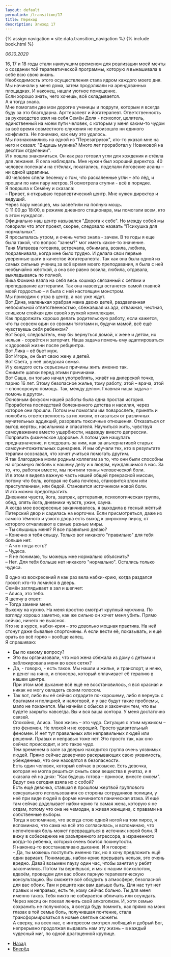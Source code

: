 ```yaml
---
layout: default
permalink: /transition/17
title: Переход
description: Эпизод 17
---
```

{% assign navigation  = site.data.transition_navigation %}
{% include book.html %}

*06.10.2020*

16, 17 и 18 годы стали наилучшим временем для реализации моей мечты о создании той терапевтической программы, которую я вынашивала в себе всю свою жизнь.  
Необходимость этого осуществления стала ядром каждого моего дня.  
Мы начинали у меня дома, затем продолжали на арендованных площадках. И наконец, нашли уютное помещение.  
Если хорошо знать, чего хочешь, всё складывается.  
А я тогда знала.  
Мне помогали две мои дорогие ученицы и подруги, которым я всегда буду за это благодарна. Арттерапевт и йогатерапевт. Ответственность за руководство взял на себя Семён Доля - психолог, целитель, единственный на моем пути человек, с которым у меня каким-то чудом за всё время совместного служения не произошло ни единого конфликта. Не понимаю, как ему это удалось.  
Мы познакомились на одной из "Перезагрузок", кто-то указал мне на него и сказал: "Видишь мужика? Много лет проработал у Новиковой на десятом отделении".  
И я пошла знакомиться. Он как раз готовил угли для хождения и стёкла для лежания. Я села наблюдать. Мне нужен был хороший директор.
40 человек полежали на стёклах, покатались, поделали йоговские асаны – ни одной царапины.  
40 человек спели песенку о том, что раскаленные угли – это лёд, и прошли по ним пару метров. Я осмотрела ступни - всё в порядке.  
Я подошла к Семёну и сказала:  
– Привет, я открываю терапевтический центр. Мне нужен директор и ведущий.  
Через пару месяцев, мы засветили на полную мощь.  
С 11:00 до 18:00, в режиме дневного стационара, мы помогали всем, кто в этом нуждался.  
Официально наш центр назывался "Дорога к себе". Но между собой мы говорили что этот проект, скорее, следовало назвать "Психушка для нормальных".  
Я просыпалась утром, и очень четко знала - зачем. В те годы я еще была такой, что вопрос "зачем?" мог иметь какое-то значение.  
Таня Матвеева готовила, встречала, обнимала, возила, любила, подравнивала, когда мне было трудно. И делала свои первые уверенные шаги в качестве йогатерапевта. Так как она была одной из самых сильных учениц за всё время моего преподавания, я была с ней необычайно жёсткой, а она все равно возила, любила, отдавала, выкладываясь по полной.  
Вика Фомина взяла на себя весь кошмар связанный с сетями и преподавание арттерапии. Так она навсегда останется самой главной моей гордостью – я была с ней настоящим монстром.  
Мы приходим с утра в центр, а нас уже ждут.  
Вот Дина, маленькая храбрая мама двоих детей, раздавленная непосильной ответственностью, сбежавшая из ада, отважная, честная, слишком стойкая для своей хрупкой комплекции.  
Как продолжать хорошо делать родительскую работу, если кажется, что ты совсем один со своими тяготами и, будучи мамой, всё ещё чувствуешь себя ребенком?  
Вот Боря, следователь, ему бы вернуться домой, к жене и детям, но нельзя - сорвётся и заторчит. Наша задача помочь ему адаптироваться к здоровой жизни после ребцентра.  
Вот Лика – её бьет муж.  
Вот Игорь, он бьет свою жену и детей.  
Вот Света, у неё шведская семья.  
И у каждого есть серьезные причины жить именно так.  
Снимите шапки перед этими причинами.  
Вот Саша, он только начал употреблять, живёт на дилерской точке, парню 16 лет. Этому безопасное жилье, тому работу, этой – врача, этой – спонсорскую помощь. Так, между делом. Главная наша задача – помочь в другом.  
Основным фокусом нашей работы была одна простая история. Проработка последствий болезненного детства и насилия, через которое они прошли. Потом мы помогали им повзрослеть, принять и полюбить ответственность за их жизни, отказаться от различных мучительных аддикций, разорвать токсичные отношения. Отказаться от выгод жертвы, насильника и спасателя. Научиться жить, чувствуя самоуважение вместо ущербности, надежду вместо депрессии. Поправить физическое здоровье. А потом уже нащупать предназначение, и следовать за ним, как за альтернативой старых самоуничтожительных сценариев. И мы обучали тех, кто в результате терапии осознавал, что хочет учиться помогать другим.  
Я так благодарна моим родным коллегам за то, что они были способны на огромную любовь к нашему делу и к людям, нуждавшимся в нас.
За то, что, работая вместе, мы почтили тонны человеческой боли.  
И в этом я видела важную часть нашей общей прекрасной миссии, потому что боль, которая не была почтена, становится злом или преступлением, или бедой. Становится источником новой боли.  
И это можно предотвратить.  
Дневники чувств, йога, завтрак, арттерапия, психологическая группа, обед, опять йога, дневники чувств, ужин, сауна.  
А когда мое воскресенье заканчивалось, я выходила в тесный жёлтый Питерский двор и садилась на корточки. Если присмотреться, даже из самого тёмного и узкого двора есть выход к широкому пирсу, от которого отчаливают в самые разные миры.  
– Ты слышишь меня? Я все правильно делаю?  
– Конечно я тебя слышу. Только вот никакого "правильно" для тебя больше нет.  
– А что тогда есть?  
– Чудеса.  
– Я не понимаю, ты можешь мне нормально объяснить?  
– Нет. Для тебя больше нет никакого "нормально". Остались только чудеса.

В одно из воскресений я как раз вела набхи-крию, когда раздался грохот: кто-то ломился в дверь.  
Семён заглядывает в зал и шепчет:  
– Алиса, это тебя.  
Я шепчу в ответ:  
– Тогда замени меня.  
Выхожу на кухню. На меня яростно смотрит крупный мужчина. По взгляду хорошо заметно, как же сильно он хочет меня убить. Прямо сейчас, ничего не выясняя.  
Кто не в курсе, набхи-крия – это довольно мощная практика. На ней стонут даже бывалые спортсмены. А если вести её, показывать, и ещё орать во всё горло – вообще капец.  
Я спрашиваю:  
- Вы по какому вопросу?  
- Это вы организовали, что моя жена сбежала из дому с детьми и заблокировала меня во всех сетях?  
- Да, - говорю, - есть такое. Мы нашли и жилье, и транспорт, и няню, и денег на няню, и спонсора, который оплачивает её терапию в нашем центре.  
При этом моё дыхание всё ещё не восстановилось, я вся красная и никак не могу овладеть своим голосом.  
- Так вот, либо вы её сейчас отдадите по-хорошему, либо я вернусь с братками и полицией, и налоговой, и у вас будут такие проблемы, мало не покажется. Мы начнём с обыска и закончим тем, что вы будете закрыты навсегда. Вы и вся ваша контора. У меня достаточно связей.  
Спокойно, Алиса. Твоя жизнь – это чудо. Ситуация с этим мужиком – это феномен. Не плохой и не хороший. Просто удивительный феномен. И нет тут правильных или неправильных людей или решений. Правых и неправых тоже нет. Это просто так, как оно сейчас происходит, и это такое чудо.  
Тем временем в зале за дверью находится группа очень уязвимых людей. Прямо сейчас доверчиво раскрывающих свою уязвимость, убежденных, что они находятся в безопасности.  
Есть один человек, который сейчас в розыске. Есть девочка, которая не могла решиться смыть свои вещества в унитаз, и я сказала ей на днях: "Как будешь готова – приноси, вместе смоем". Вдруг она сегодня взяла их с собой?  
Есть ещё девочка, ставшая в прошлом жертвой группового сексуального использования со стороны сотрудников полиции, у неё при виде людей в форме начинается паническая атака. И ещё там сейчас доделывает набхи-крию та самая жена, которую я не отдам, потому что она не чемодан, а живая женщина, с правами на собственные выборы.  
Тогда я вспоминаю, что всегда стою одной ногой на том пирсе, я вспоминаю, что сама на всё это согласилась, и вспоминаю, что непочтенная боль может превращаться в источник новой боли. Я вижу в собеседнике не разъяренного агрессора, а израненного когда-то ребенка, который очень боится покинутости.  
Я наконец-то восстанавливаю дыхание. И я говорю:  
– Да, ты можешь поступить именно так, но я хочу предложить ещё один вариант. Понимаешь, набхи-крию прерывать нельзя, это очень вредно. Давай возьмем паузу один час, чтобы занятия у ребят закончились. Потом ты вернёшься, и мы с нашим психологом, вдвоём, проведем для вас обоих парную терапевтическую консультацию. Вы сможете всё обсудить в атмосфере, безопасной для вас обоих. Там и решите как вам дальше быть. Для нас тут нет правых и неправых, есть те, кому сейчас больно. Ты для меня именно таков. Тебя никто не собирается обличать или осуждать.  
Через месяц он поехал лечить свой алкоголизм. И, хотя семью сохранить не получилось, я всегда буду помнить, как прямо на моих глазах в той семье боль, получившая почтение, стала трансформироваться в новые светлые сюжеты.  
А сверху, на всех нас, с интересом смотрел любящий и добрый Бог, непрерывно продолжая выдавать нам эту жизнь – в каждый чудесный миг, по одной драгоценной крупице.

<nav aria-label="pagination">
  <ul class="pagination justify-content-center">
    <li class="page-item">
      <a class="page-link" href="/transition/16"><i class="bi bi-arrow-left"></i> Назад</a>
    </li>
    <li class="page-item">
      <a class="page-link" href="/transition/18">Вперёд <i class="bi bi-arrow-right"></i></a>
    </li>
  </ul>
</nav>